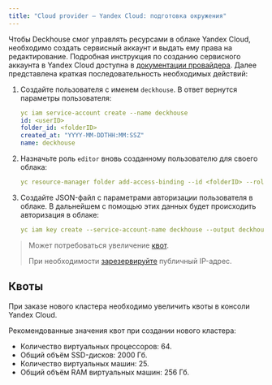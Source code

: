 ```yaml
---
title: "Cloud provider — Yandex Cloud: подготовка окружения"
---
```


Чтобы Deckhouse смог управлять ресурсами в облаке Yandex Cloud, необходимо создать сервисный аккаунт и выдать ему права на редактирование. Подробная инструкция по созданию сервисного аккаунта в Yandex Cloud доступна в [документации провайдера](https://cloud.yandex.com/en/docs/resource-manager/operations/cloud/set-access-bindings). Далее представлена краткая последовательность необходимых действий:

1. Создайте пользователя с именем `deckhouse`. В ответ вернутся параметры пользователя:

   ```yaml
   yc iam service-account create --name deckhouse
   id: <userID>
   folder_id: <folderID>
   created_at: "YYYY-MM-DDTHH:MM:SSZ"
   name: deckhouse
   ```

2. Назначьте роль `editor` вновь созданному пользователю для своего облака:

   ```yaml
   yc resource-manager folder add-access-binding --id <folderID> --role editor --subject serviceAccount:<userID>
   ```

3. Создайте JSON-файл с параметрами авторизации пользователя в облаке. В дальнейшем с помощью этих данных будет происходить авторизация в облаке:

   ```yaml
   yc iam key create --service-account-name deckhouse --output deckhouse-sa-key.json
   ```

> Может потребоваться увеличение [квот](#квоты).
>
> При необходимости [зарезервируйте](faq.html#как-зарезервировать-публичный-ip-адрес) публичный IP-адрес.

## Квоты

При заказе нового кластера необходимо увеличить квоты в консоли Yandex Cloud.

Рекомендованные значения квот при создании нового кластера:
* Количество виртуальных процессоров: 64.
* Общий объём SSD-дисков: 2000 Гб.
* Количество виртуальных машин: 25.
* Общий объём RAM виртуальных машин: 256 Гб.
